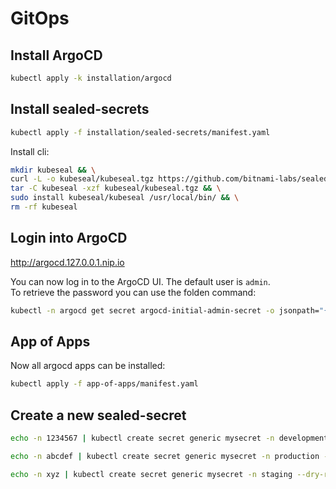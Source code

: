 # GitOps 

## Install ArgoCD

```bash
kubectl apply -k installation/argocd
```

## Install sealed-secrets

```bash
kubectl apply -f installation/sealed-secrets/manifest.yaml
```

Install cli:   
```bash
mkdir kubeseal && \
curl -L -o kubeseal/kubeseal.tgz https://github.com/bitnami-labs/sealed-secrets/releases/download/v0.18.1/kubeseal-0.18.1-linux-amd64.tar.gz && \
tar -C kubeseal -xzf kubeseal/kubeseal.tgz && \
sudo install kubeseal/kubeseal /usr/local/bin/ && \
rm -rf kubeseal
```

## Login into ArgoCD

http://argocd.127.0.0.1.nip.io

You can now log in to the ArgoCD UI. The default user is `admin`.  
To retrieve the password you can use the folden command:  

```bash
kubectl -n argocd get secret argocd-initial-admin-secret -o jsonpath="{.data.password}" | base64 -d; echo
```

## App of Apps

Now all argocd apps can be installed:  

```bash
kubectl apply -f app-of-apps/manifest.yaml
```

## Create a new sealed-secret

```bash
echo -n 1234567 | kubectl create secret generic mysecret -n development --dry-run=client --from-file=password=/dev/stdin -o yaml  | kubeseal > /home/markl/git/github/gitops-example-deploy/deployments/overlays/development/sealed-secret.yaml

echo -n abcdef | kubectl create secret generic mysecret -n production --dry-run=client --from-file=password=/dev/stdin -o yaml  | kubeseal > /home/markl/git/github/gitops-example-deploy/deployments/overlays/production/sealed-secret.yaml

echo -n xyz | kubectl create secret generic mysecret -n staging --dry-run=client --from-file=password=/dev/stdin -o yaml  | kubeseal > /home/markl/git/github/gitops-example-deploy/deployments/overlays/staging/sealed-secret.yaml
```
